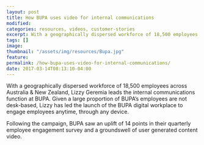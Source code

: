 ```yaml
---
layout: post
title: How BUPA uses video for internal communications
modified:
categories: resources, videos, customer-stories
excerpt: With a geographically dispersed workforce of 18,500 employees across Australia &amp; New Zealand, Lizzy Geremia leads the internal communications function at BUPA.
tags: []
image:
thumbnail: "/assets/img/resources/Bupa.jpg"
feature:
permalink: /how-bupa-uses-video-for-internal-communications/
date: 2017-03-14T08:13:10-04:00
---
```


With a geographically dispersed workforce of 18,500 employees across Australia &amp; New Zealand, Lizzy Geremia leads the internal communications function at BUPA. Given a large proportion of BUPA’s employees are not desk-based, Lizzy has led the launch of the BUPA digital workplace to engage employees anytime, through any device.
<div class="t-center video-containers mt-5 mb-5">
	<script src="https://publish.viostream.com/embed/ctoaztbap5pgo"></script>
</div>

Following the campaign, BUPA saw an uplift of 14 points in their quarterly employee engagement survey and a groundswell of user generated content video.